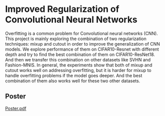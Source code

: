# Improved Regularization of Convolutional Neural Networks

Overfitting is a common problem for Convolutional neural networks (CNN).
This project is mainly exploring the combination of two regularization techniques: 
mixup and cutout in order to improve the generalization of CNN models. We explore performance of them on CIFAR10-Resnet 
with different depth and try to find the best combination of them on CIFAR10-ResNet18. 
And then we transfer this combination on other datasets like SVHN and Fashion-MNIS. 
In general, the experiments show that both of mixup and cutout works well on addressing overfitting, 
but it is harder for mixup to handle overfitting problems if the model goes deeper. 
And the best combination of them also works well for these two other datasets.

## Poster
[Poster.pdf](https://github.com/ALEXLANGLANG/Improved-Regularization-of-Convolutional-Neural-Networks/files/7268843/Poster.pdf)

